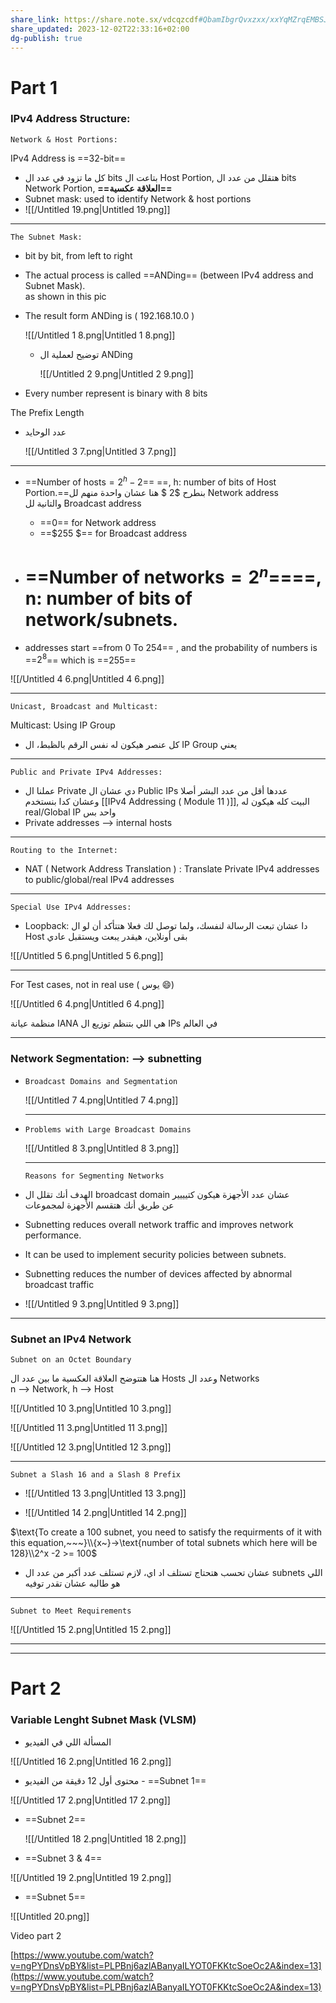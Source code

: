 ```yaml
---
share_link: https://share.note.sx/vdcqzcdf#QbamIbgrQvxzxx/xxYqMZrqEMBSJyvNfal2bo9UDKHU
share_updated: 2023-12-02T22:33:16+02:00
dg-publish: true
---
```

  

# Part 1

### **IPv4 Address Structure:**

  

`Network & Host Portions:`

  

IPv4 Address is ==32-bit==

- كل ما تزود في عدد ال bits بتاعت ال Host Portion, هتقلل من عدد ال bits Network Portion, **==العلاقة عكسية==**
- Subnet mask: used to identify Network & host portions
- ![[/Untitled 19.png|Untitled 19.png]]
    

---

  

`The Subnet Mask:`

- bit by bit, from left to right
- The actual process is called ==ANDing== (between IPv4 address and Subnet Mask).  
    as shown in this pic
- The result form ANDing is ( 192.168.10.0 )
    
    ![[/Untitled 1 8.png|Untitled 1 8.png]]
    
    - توضيح لعملية ال ANDing
        
        ![[/Untitled 2 9.png|Untitled 2 9.png]]
        
- Every number represent is binary with 8 bits

  

The Prefix Length

- عدد الوحايد  
    
    ![[/Untitled 3 7.png|Untitled 3 7.png]]
    

---

- ==$\text {Number of hosts}= 2^h - 2$==﻿ ==, h: number of bits of Host Portion.==بنطرح $2 $﻿ هنا عشان واحدة منهم لل Network address  
    والتانية لل Broadcast address  
    - ==$0$==﻿ for Network address  
    - ==$255 $==﻿ for Broadcast address
- ==$\text {Number of networks} = 2^n$==﻿==, n: number of bits of network/subnets.  
    ==

- addresses start ==from 0 To 254== , and the probability of numbers is ==$2^8$==﻿ which is ==$255$==﻿

![[/Untitled 4 6.png|Untitled 4 6.png]]

---

`Unicast, Broadcast and Multicast:`

Multicast: Using IP Group

- كل عنصر هيكون له نفس الرقم بالظبط، ال IP Group يعني

---

`Public and Private IPv4 Addresses:`

- عملنا ال Private دي عشان ال Public IPs عددها أقل من عدد البشر أصلا  
    وعشان كدا بنستخدم [[IPv4 Addressing ( Module 11 )]], البيت كله هيكون له real/Global IP واحد بس
- Private addresses —> internal hosts

---

`Routing to the Internet:`

- NAT ( Network Address Translation ) : Translate Private IPv4 addresses to public/global/real IPv4 addresses

---

`Special Use IPv4 Addresses:`

  

- Loopback: دا عشان تبعت الرسالة لنفسك، ولما توصل لك فعلا هتتأكد أن لو ال Host بقى أونلاين، هيقدر يبعت ويستقبل عادي

![[/Untitled 5 6.png|Untitled 5 6.png]]

---

For Test cases, not in real use ( يوس 😄)

![[/Untitled 6 4.png|Untitled 6 4.png]]

منظمة عيانة IANA هي اللي بتنظم توزيع ال IPs في العالم

---

### Network Segmentation: —> subnetting

- `Broadcast Domains and Segmentation`
    
    ![[/Untitled 7 4.png|Untitled 7 4.png]]
    
    ---
    
- `Problems with Large Broadcast Domains`
    
    ![[/Untitled 8 3.png|Untitled 8 3.png]]
    
    ---
    
    `Reasons for Segmenting Networks`
    
- الهدف أنك تقلل ال broadcast domain عشان عدد الأجهزة هيكون كتيييير  
    عن طريق أنك هتقسم الأجهزة لمجموعات
- Subnetting reduces overall network traffic and improves network performance.
- It can be used to implement security policies between subnets.
- Subnetting reduces the number of devices affected by abnormal broadcast traffic
- ![[/Untitled 9 3.png|Untitled 9 3.png]]
    

---

### Subnet an IPv4 Network

  

`Subnet on an Octet Boundary`

  

هنا هتتوضح العلاقة العكسية ما بين عدد ال Hosts وعدد ال Networks  
n —> Network, h —> Host

![[/Untitled 10 3.png|Untitled 10 3.png]]

![[/Untitled 11 3.png|Untitled 11 3.png]]

  

![[/Untitled 12 3.png|Untitled 12 3.png]]

---

  

`Subnet a Slash 16 and a Slash 8 Prefix`

- ![[/Untitled 13 3.png|Untitled 13 3.png]]
    
- ![[/Untitled 14 2.png|Untitled 14 2.png]]
    

$\text{To create a 100 subnet, you need to satisfy the requirments of it with this equation,~~~}\\{x~}->\text{number of total subnets which here will be 128}\\2^x -2 >= 100$﻿

- عشان تحسب هتحتاج تستلف اد اي، لازم تستلف عدد أكبر من عدد ال subnets اللي هو طالبه عشان تقدر توفيه

---

`Subnet to Meet Requirements`

![[/Untitled 15 2.png|Untitled 15 2.png]]

---

---

# Part 2

  

### **Variable Lenght Subnet Mask (VLSM)**

  

- المسألة اللي في الفيديو

![[/Untitled 16 2.png|Untitled 16 2.png]]

  

- محتوى أول 12 دقيقة من الفيديو - ==Subnet 1==

![[/Untitled 17 2.png|Untitled 17 2.png]]

  

- ==Subnet 2==
    
    ![[/Untitled 18 2.png|Untitled 18 2.png]]
    

  

- ==Subnet 3 & 4==

![[/Untitled 19 2.png|Untitled 19 2.png]]

  

- ==Subnet 5==

![[Untitled 20.png]]

  

  

  

  

  

  

  

Video part 2

[https://www.youtube.com/watch?v=ngPYDnsVpBY&list=PLPBnj6azlABanyaILYOT0FKKtcSoeOc2A&index=13](https://www.youtube.com/watch?v=ngPYDnsVpBY&list=PLPBnj6azlABanyaILYOT0FKKtcSoeOc2A&index=13)